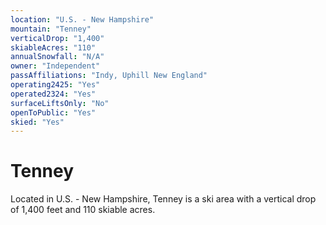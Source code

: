 ```yaml
---
location: "U.S. - New Hampshire"
mountain: "Tenney"
verticalDrop: "1,400"
skiableAcres: "110"
annualSnowfall: "N/A"
owner: "Independent"
passAffiliations: "Indy, Uphill New England"
operating2425: "Yes"
operated2324: "Yes"
surfaceLiftsOnly: "No"
openToPublic: "Yes"
skied: "Yes"
---
```


# Tenney

Located in U.S. - New Hampshire, Tenney is a ski area with a vertical drop of 1,400 feet and 110 skiable acres.